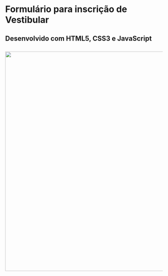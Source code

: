 # Formulário para inscrição de Vestibular

<h2> Desenvolvido com HTML5, CSS3 e JavaScript <h2>
 
 <div align="center">
 <img src="https://user-images.githubusercontent.com/102770109/170280245-31db509e-81db-418f-ab45-10d903e5ed58.png)" width="700px" />
 </div>
